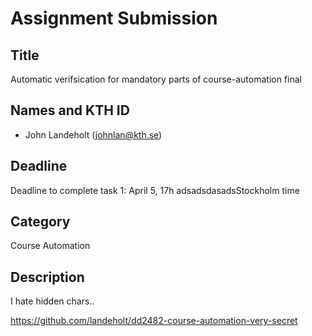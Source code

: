 # Assignment Submission

## Title

Automatic verifsication for mandatory parts of course-automation final

## Names and KTH ID

-   John Landeholt (johnlan@kth.se)

## Deadline

Deadline to complete task 1: April 5, 17h adsadsdasadsStockholm time

## Category
Course Automation

## Description

I hate hidden chars..

https://github.com/landeholt/dd2482-course-automation-very-secret
